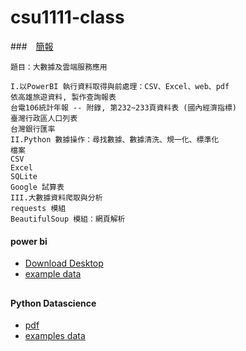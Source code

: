 # csu1111-class
###　[簡報](https://github.com/jumbokh/csu1111-class/blob/main/DataScience/1111%E5%A4%A7%E6%95%B8%E6%93%9A%E5%8F%8A%E9%9B%B2%E7%AB%AF%E6%9C%8D%E5%8B%99%E6%87%89%E7%94%A8.pptx)
```
題目：大數據及雲端服務應用

I.以PowerBI 執行資料取得與前處理：CSV、Excel、web、pdf
依高雄旅遊資料, 製作查詢報表
台電106統計年報 -- 附錄, 第232~233頁資料表 (國內經濟指標)
臺灣行政區人口列表
台灣銀行匯率
II.Python 數據操作：尋找數據、數據清洗、規一化、標準化
檔案
CSV
Excel
SQLite
Google 試算表
III.大數據資料爬取與分析
requests 模組
BeautifulSoup 模組：網頁解析
```
#### power bi
* [Download Desktop](https://powerbi.microsoft.com/zh-tw/downloads/)
* [example data](https://github.com/jumbokh/csu1111-class/tree/main/DataScience/Dataset/data)
##
#### Python Datascience
* [pdf](https://github.com/jumbokh/csu1111-class/blob/main/DataScience/%E5%88%A9%E7%94%A8Python%E8%BF%9B%E8%A1%8C%E6%95%B0%E6%8D%AE%E5%88%86%E6%9E%90_%E7%AC%AC%E4%BA%8C%E7%89%88%E4%B8%AD%E6%96%87.pdf)
* [examples data](https://github.com/jumbokh/csu1111-class/tree/main/DataScience/Dataset/examples)
